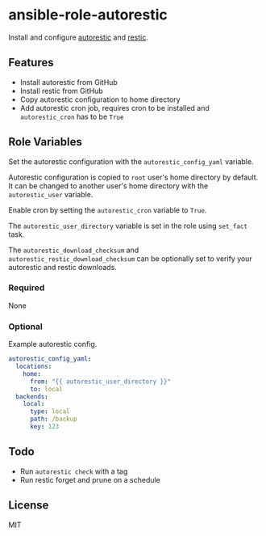 # ansible-role-autorestic

Install and configure [autorestic](https://github.com/cupcakearmy/autorestic) and [restic](https://github.com/restic/restic).

## Features

- Install autorestic from GitHub
- Install restic from GitHub
- Copy autorestic configuration to home directory
- Add autorestic cron job, requires cron to be installed and `autorestic_cron` has to be `True`

## Role Variables

Set the autorestic configuration with the `autorestic_config_yaml` variable.

Autorestic configuration is copied to `root` user's home directory by default.
It can be changed to another user's home directory with the `autorestic_user` variable.

Enable cron by setting the `autorestic_cron` variable to `True`.

The `autorestic_user_directory` variable is set in the role using `set_fact` task.

The `autorestic_download_checksum` and `autorestic_restic_download_checksum` can be optionally set to verify your autorestic and restic downloads.

### Required

None

### Optional

Example autorestic config.

```yaml
autorestic_config_yaml:
  locations:
    home:
      from: "{{ autorestic_user_directory }}"
      to: local
  backends:
    local:
      type: local
      path: /backup
      key: 123
```

## Todo

- Run `autorestic check` with a tag
- Run restic forget and prune on a schedule

## License

MIT
